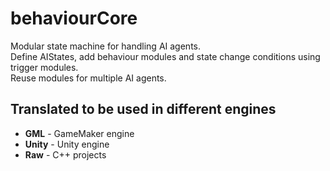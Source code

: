 # behaviourCore
Modular state machine for handling AI agents.\
Define AIStates, add behaviour modules and state change conditions using trigger modules.\
Reuse modules for multiple AI agents.

## Translated to be used in different engines
* **GML** - GameMaker engine
* **Unity** - Unity engine
* **Raw** - C++ projects
